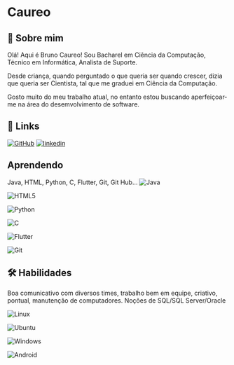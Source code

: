 
# Caureo
## 🚀 Sobre mim
Olá! Aqui é Bruno Caureo! Sou Bacharel em Ciência da Computação, Técnico em Informática, Analista de Suporte.

Desde criança, quando perguntado o que queria ser quando crescer, dizia que queria ser Cientista, tal que me graduei em Ciência da Computação.

Gosto muito do meu trabalho atual, no entanto estou buscando aperfeiçoar-me na área do desemvolvimento de software.


## 🔗 Links
[![GitHub](https://img.shields.io/badge/GitHub-100000?style=for-the-badge&logo=github&logoColor=white)](https://github.com/caureo/)
[![linkedin](https://img.shields.io/badge/linkedin-0A66C2?style=for-the-badge&logo=linkedin&logoColor=white)](https://www.linkedin.com/in/bruno-caureo-b8359b55/)


## Aprendendo
Java, HTML, Python, C, Flutter, Git, Git Hub...
![Java](https://img.shields.io/badge/java-%23ED8B00.svg?style=for-the-badge&logo=openjdk&logoColor=white)

![HTML5](https://img.shields.io/badge/HTML5-E34F26?style=for-the-badge&logo=html5&logoColor=white)

![Python](https://img.shields.io/badge/python-3670A0?style=for-the-badge&logo=python&logoColor=ffdd54)

![C](https://img.shields.io/badge/C-00599C?style=for-the-badge&logo=c&logoColor=white)

![Flutter](https://img.shields.io/badge/Flutter-02569B?style=for-the-badge&logo=flutter&logoColor=white)

![Git](https://img.shields.io/badge/GIT-E44C30?style=for-the-badge&logo=git&logoColor=white)

## 🛠 Habilidades
Boa comunicativo com diversos times, trabalho bem em equipe, criativo, pontual, manutenção de computadores.
Noções de SQL/SQL Server/Oracle

![Linux](https://img.shields.io/badge/Linux-000?style=for-the-badge&logo=linux&logoColor=FCC624)

![Ubuntu](https://img.shields.io/badge/Ubuntu-35495E?style=for-the-badge&logo=ubuntu&logoColor=2CA5E0)

![Windows](https://img.shields.io/badge/Windows-000?style=for-the-badge&logo=windows&logoColor=2CA5E0)

![Android](https://img.shields.io/badge/Android-3DDC84?style=for-the-badge&logo=android&logoColor=white)

